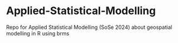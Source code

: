 # Applied-Statistical-Modelling
Repo for Applied Statistical Modelling (SoSe 2024) about geospatial modelling in R using brms
